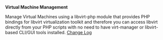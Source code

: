 **Virtual Machine Management**

Manage Virtual Machines using a libvirt-php module that provides PHP bindings for libvirt virtualization toolkit and therefore you can access libvirt directly from your PHP scripts with no need to have virt-manager or libvirt-based CLI/GUI tools installed. 
<a href="http://lime-technology.com/forum/index.php?topic=35858.0" title="2014.12.20-20a
    Added temp driver cdrom for windows installs.
         It will disapear after vm has shut down
    Added Machine type selection.  Usbtab doesn't work with q35
    Added usbtab selection under usb devices
    Fixed no domains sort error
    Removed Storage Pool tab and all storage pool functions.
    Added web based file trees to Create VM tab to access cdrom, 
         existing images and to create images.
    New vm images will be created based on name of vm in a 
         sub-folder of the same name similar to xenman plugin
    Added file tree for cdrom change for existing vm 
         ie. for switching to driver image for windows virtio drivers
    Removed Device tab
    condensed action messages
2014.12.03
    Updated styles sheet table spacing
2014.12.01
    Updated the plugin to dynamix compatible version for beta 12 and above
2014.11.29a
    added snapshot descriptions
    added disk dev name change
    changed method of saving xml so will save with snapshots
    removed dominfo and hostinfo page
    changed to KVM tab since webvirtmgr is dead
">Change Log</a>